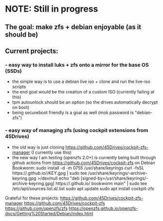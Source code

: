 # NOTE: Still in progress 
## The goal: make zfs + debian enjoyable (as it should be) 
## Current projects:
### - easy way to install luks + zfs onto a mirror for the base OS (SSDs)
  - the simple way is to use a debian live iso + clone and run the live-iso scripts
  - the end goal would be the creation of a custom ISO (currently failing at this)
  - tpm autounlock should be an option (so the drives automatically decrypt on boot)
  - being secureboot friendly is a goal as well (mok password is "debian-zfs")
### - easy way of managing zfs (using cockpit extensions from 45Drives)
  - the old way is just cloning https://github.com/45Drives/cockpit-zfs-manager (I currently use this)
  - the new way I am testing (openzfs 2.0+) is currently being built through github actions from https://github.com/45Drives/cockpit-zfs 
on Debian Bookworm: 
sudo install -d -m 0755 /usr/share/keyrings 
curl -fsSL https://<OWNER>.github.io/<REPO>/KEY.gpg | sudo tee /usr/share/keyrings/<REPO>-archive-keyring.gpg >/dev/null 
echo "deb [signed-by=/usr/share/keyrings/<REPO>-archive-keyring.gpg] https://<OWNER>.github.io/<REPO> bookworm main" | sudo tee /etc/apt/sources.list.d/<REPO>.list 
sudo apt update 
sudo apt install cockpit-zfs 

Grateful for these projects: 
https://github.com/45Drives/cockpit-zfs-manager 
https://github.com/45Drives/cockpit-zfs 
https://github.com/openzfs/zfs 
https://openzfs.github.io/openzfs-docs/Getting%20Started/Debian/index.html 
